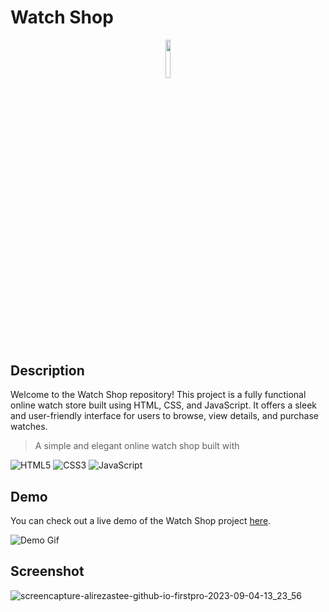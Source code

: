 # Watch Shop

<p align="center"><img width=12.5% src="https://github.com/alirezaStee/firstpro/assets/133322924/989ee0b3-4166-49ce-abd7-7d23bbc81b88"></p>

## Description

Welcome to the Watch Shop repository! This project is a fully functional online watch store built using HTML, CSS, and JavaScript. It offers a sleek and user-friendly interface for users to browse, view details, and purchase watches.
 > A simple and elegant online watch shop built with  

 ![HTML5](https://img.shields.io/badge/html5-%23E34F26.svg?style=for-the-badge&logo=html5&logoColor=white) ![CSS3](https://img.shields.io/badge/css3-%231572B6.svg?style=for-the-badge&logo=css3&logoColor=white) ![JavaScript](https://img.shields.io/badge/javascript-%23323330.svg?style=for-the-badge&logo=javascript&logoColor=%23F7DF1E)

## Demo

You can check out a live demo of the Watch Shop project [here](https://alirezastee.github.io/firstpro/#).

![Demo Gif](demo-gif-url.gif)
## Screenshot

![screencapture-alirezastee-github-io-firstpro-2023-09-04-13_23_56](https://github.com/alirezaStee/firstpro/assets/133322924/e37ddcc8-96f2-429c-a29c-38fc10558b29)










